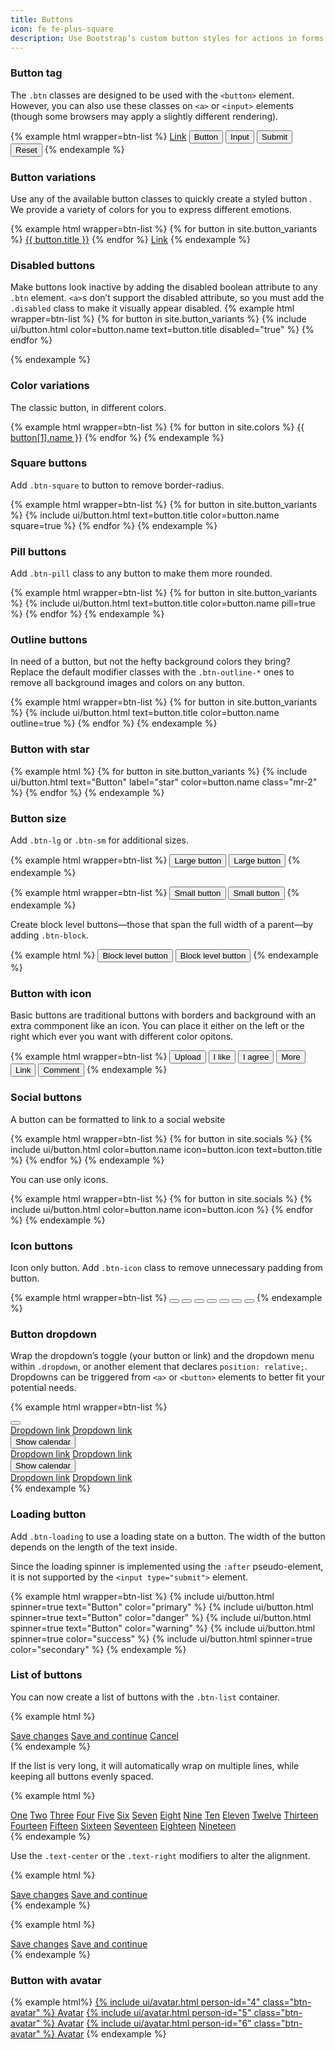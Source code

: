 ```yaml
---
title: Buttons
icon: fe fe-plus-square
description: Use Bootstrap’s custom button styles for actions in forms, dialogs, and more. Includes support for a handful of contextual variations, sizes, states, and more.
---
```



### Button tag

The `.btn` classes are designed to be used with the `<button>` element. However, you can also use these classes on `<a>` or `<input>` elements (though some browsers may apply a slightly different rendering).

{% example html wrapper=btn-list %}
<a href="javascript:void(0)" class="btn btn-primary" role="button">Link</a>
<button class="btn btn-primary">Button</button>
<input type="button" class="btn btn-primary" value="Input" />
<input type="submit" class="btn btn-primary" value="Submit" />
<input type="reset" class="btn btn-primary" value="Reset" />
{% endexample %}

### Button variations

Use any of the available button classes to quickly create a styled button . We provide a variety of colors for you to express different emotions.

{% example html wrapper=btn-list %}
{% for button in site.button_variants %}
<a href="javascript:void(0)" class="btn btn-{{ button.name }}">{{ button.title }}</a>
{% endfor %}
<a href="javascript:void(0)" class="btn btn-link">Link</a>
{% endexample %}

### Disabled buttons

Make buttons look inactive by adding the disabled boolean attribute to any `.btn` element. `<a>`s don’t support the disabled attribute, so you must add the `.disabled` class to make it visually appear disabled.
{% example html wrapper=btn-list %}
{% for button in site.button_variants %}
{% include ui/button.html color=button.name text=button.title disabled="true" %}
{% endfor %}

{% endexample %}


### Color variations

The classic button, in different colors.

{% example html wrapper=btn-list %}
{% for button in site.colors %}
<a href="javascript:void(0)" class="btn btn-{{ button[0] }}">{{ button[1].name }}</a>
{% endfor %}
{% endexample %}

### Square buttons

Add `.btn-square` to button to remove border-radius.

{% example html wrapper=btn-list %}
{% for button in site.button_variants %}
{% include ui/button.html text=button.title color=button.name square=true %}
{% endfor %}
{% endexample %}

### Pill buttons

Add `.btn-pill` class to any button to make them more rounded.

{% example html wrapper=btn-list %}
{% for button in site.button_variants %}
{% include ui/button.html text=button.title color=button.name pill=true %}
{% endfor %}
{% endexample %}

### Outline buttons

In need of a button, but not the hefty background colors they bring? Replace the default modifier classes with the `.btn-outline-*` ones to remove all background images and colors on any button.

{% example html wrapper=btn-list %}
{% for button in site.button_variants %}
{% include ui/button.html text=button.title color=button.name outline=true %}
{% endfor %}
{% endexample %}

### Button with star

{% example html %}
{% for button in site.button_variants %}
  {% include ui/button.html text="Button" label="star" color=button.name class="mr-2" %}
{% endfor %}
{% endexample %}

### Button size

Add `.btn-lg` or `.btn-sm` for additional sizes.

{% example html wrapper=btn-list %}
<button type="button" class="btn btn-primary btn-lg">Large button</button>
<button type="button" class="btn btn-secondary btn-lg">Large button</button>
{% endexample %}

{% example html wrapper=btn-list %}
<button type="button" class="btn btn-primary btn-sm">Small button</button>
<button type="button" class="btn btn-secondary btn-sm">Small button</button>
{% endexample %}

Create block level buttons—those that span the full width of a parent—by adding `.btn-block`.

{% example html %}
<button type="button" class="btn btn-primary btn-block">Block level button</button>
<button type="button" class="btn btn-secondary btn-block">Block level button</button>
{% endexample %}

### Button with icon

Basic buttons are traditional buttons with borders and background with an extra commponent like an icon. You can place it either on the left or the right which ever you want with different color opitons.

{% example html wrapper=btn-list %}
<button type="button" class="btn btn-dark"><i class="icon fe fe-upload mr-2"></i>Upload</button>
<button type="button" class="btn btn-warning"><i class="icon fe fe-heart mr-2"></i>I like</button>
<button type="button" class="btn btn-success"><i class="icon fe fe-check mr-2"></i>I agree</button>
<button type="button" class="btn btn-outline-primary"><i class="icon fe fe-plus mr-2"></i>More</button>
<button type="button" class="btn btn-danger"><i class="icon fe fe-link mr-2"></i>Link</button>
<button type="button" class="btn btn-info"><i class="icon fe fe-message-circle mr-2"></i>Comment</button>
{% endexample %}

### Social buttons

A button can be formatted to link to a social website

{% example html wrapper=btn-list %} 
{% for button in site.socials %}
{% include ui/button.html color=button.name icon=button.icon text=button.title %}
{% endfor %}
{% endexample %}

You can use only icons.

{% example html wrapper=btn-list %} 
{% for button in site.socials %}
{% include ui/button.html color=button.name icon=button.icon %}
{% endfor %}
{% endexample %}

### Icon buttons

Icon only button. Add `.btn-icon` class to remove unnecessary padding from button.

{% example html wrapper=btn-list %} 
<button type="button" class="btn btn-icon btn-primary"><i class="icon fe fe-activity"></i></button>
<button type="button" class="btn btn-icon btn-primary btn-github"><i class="icon fe fe-github"></i></button>
<button type="button" class="btn btn-icon btn-primary btn-success"><i class="icon fe fe-bell"></i></button>
<button type="button" class="btn btn-icon btn-primary btn-warning"><i class="icon fe fe-star"></i></button>
<button type="button" class="btn btn-icon btn-primary btn-danger"><i class="icon fe fe-trash"></i></button>
<button type="button" class="btn btn-icon btn-primary btn-purple"><i class="icon fe fe-bar-chart"></i></button>
<button type="button" class="btn btn-icon btn-primary btn-secondary"><i class="icon fe fe-git-merge"></i></button>
{% endexample %}

### Button dropdown

Wrap the dropdown’s toggle (your button or link) and the dropdown menu within `.dropdown`, or another element that declares `position: relative;`. Dropdowns can be triggered from `<a>` or `<button>` elements to better fit your potential needs.

{% example html wrapper=btn-list %}
<div class="dropdown">
  <button type="button" class="btn btn-secondary dropdown-toggle" data-toggle="dropdown">
     <i class="icon fe fe-calendar"></i>
  </button>
  <div class="dropdown-menu">
    <a class="dropdown-item" href="javascript:void(0)">Dropdown link</a>
    <a class="dropdown-item" href="javascript:void(0)">Dropdown link</a>
  </div>
</div>

<div class="dropdown">
  <button type="button" class="btn btn-secondary dropdown-toggle" data-toggle="dropdown">
     <i class="icon fe fe-calendar mr-2"></i>Show calendar
  </button>
  <div class="dropdown-menu">
    <a class="dropdown-item" href="javascript:void(0)">Dropdown link</a>
    <a class="dropdown-item" href="javascript:void(0)">Dropdown link</a>
  </div>
</div>

<div class="dropdown">
  <button type="button" class="btn btn-secondary dropdown-toggle" data-toggle="dropdown">
     Show calendar
  </button>
  <div class="dropdown-menu">
    <a class="dropdown-item" href="javascript:void(0)">Dropdown link</a>
    <a class="dropdown-item" href="javascript:void(0)">Dropdown link</a>
  </div>
</div>
{% endexample %}

### Loading button

Add `.btn-loading` to use a loading state on a button. The width of the button depends on the length of the text inside.

Since the loading spinner is implemented using the `:after` pseudo-element, it is not supported by the `<input type="submit">` element.

{% example html wrapper=btn-list %}
{% include ui/button.html spinner=true text="Button" color="primary" %}
{% include ui/button.html spinner=true text="Button" color="danger" %}
{% include ui/button.html spinner=true text="Button" color="warning" %}
{% include ui/button.html spinner=true color="success" %}
{% include ui/button.html spinner=true color="secondary" %}
{% endexample %}

### List of buttons

You can now create a list of buttons with the `.btn-list` container.

{% example html %}
<div class="btn-list">
  <a href="javascript:void(0)" class="btn btn-success">Save changes</a>
  <a href="javascript:void(0)" class="btn btn-secondary">Save and continue</a>
  <a href="javascript:void(0)" class="btn btn-danger">Cancel</a>
</div>
{% endexample %}

If the list is very long, it will automatically wrap on multiple lines, while keeping all buttons evenly spaced.

{% example html %}
<div class="btn-list">
  <a href="javascript:void(0)" class="btn btn-secondary">One</a>
  <a href="javascript:void(0)" class="btn btn-secondary">Two</a>
  <a href="javascript:void(0)" class="btn btn-secondary">Three</a>
  <a href="javascript:void(0)" class="btn btn-secondary">Four</a>
  <a href="javascript:void(0)" class="btn btn-secondary">Five</a>
  <a href="javascript:void(0)" class="btn btn-secondary">Six</a>
  <a href="javascript:void(0)" class="btn btn-secondary">Seven</a>
  <a href="javascript:void(0)" class="btn btn-secondary">Eight</a>
  <a href="javascript:void(0)" class="btn btn-secondary">Nine</a>
  <a href="javascript:void(0)" class="btn btn-secondary">Ten</a>
  <a href="javascript:void(0)" class="btn btn-secondary">Eleven</a>
  <a href="javascript:void(0)" class="btn btn-secondary">Twelve</a>
  <a href="javascript:void(0)" class="btn btn-secondary">Thirteen</a>
  <a href="javascript:void(0)" class="btn btn-secondary">Fourteen</a>
  <a href="javascript:void(0)" class="btn btn-secondary">Fifteen</a>
  <a href="javascript:void(0)" class="btn btn-secondary">Sixteen</a>
  <a href="javascript:void(0)" class="btn btn-secondary">Seventeen</a>
  <a href="javascript:void(0)" class="btn btn-secondary">Eighteen</a>
  <a href="javascript:void(0)" class="btn btn-secondary">Nineteen</a>
</div>
{% endexample %}

Use the `.text-center` or the `.text-right` modifiers to alter the alignment.

{% example html %}
<div class="btn-list text-center">
  <a href="javascript:void(0)" class="btn btn-primary">Save changes</a>
  <a href="javascript:void(0)" class="btn btn-secondary">Save and continue</a>
</div>
{% endexample %}

{% example html %}
<div class="btn-list text-right">
  <a href="javascript:void(0)" class="btn btn-primary">Save changes</a>
  <a href="javascript:void(0)" class="btn btn-secondary">Save and continue</a>
</div>
{% endexample %}

### Button with avatar

{% example html%}
<a href="javascript:void(0)" class="btn btn-secondary mr-2">{% include ui/avatar.html person-id="4" class="btn-avatar" %} Avatar</a>
<a href="javascript:void(0)" class="btn btn-secondary mr-2">{% include ui/avatar.html person-id="5" class="btn-avatar" %} Avatar</a>
<a href="javascript:void(0)" class="btn btn-secondary mr-2">{% include ui/avatar.html person-id="6" class="btn-avatar" %} Avatar</a>
{% endexample %}

